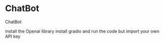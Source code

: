 # ChatBot
ChatBot

install the Openai library
install  gradio
and run the code but import your own API key
